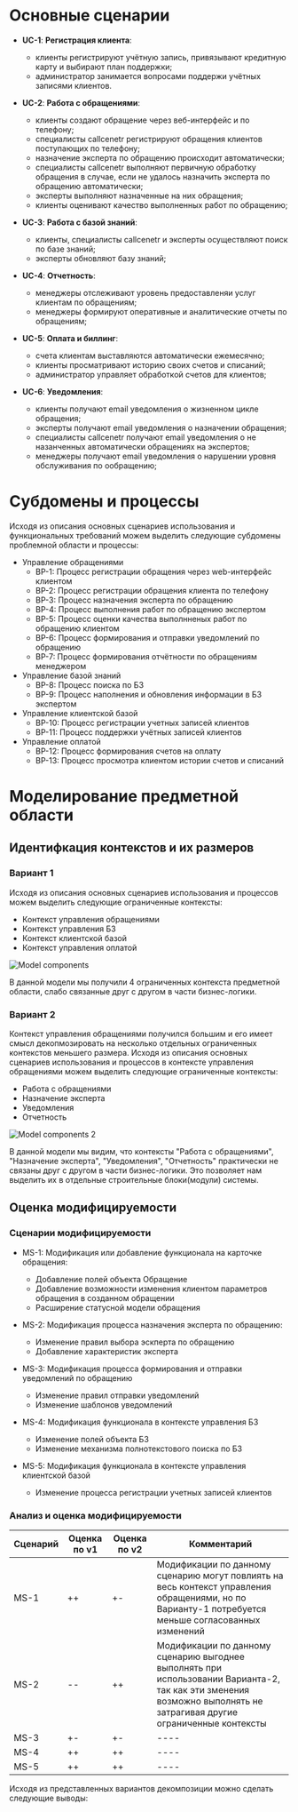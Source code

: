 # Основные сценарии

* **UC-1**: **Регистрация клиента**:
     - клиенты регистрируют учётную запись, привязывают кредитную карту и выбирают план поддержки;
     - администратор занимается вопросами поддержи учётных записями клиентов.

* **UC-2**: **Работа с обращениями**:
     - клиенты создают обращение через веб-интерфейс и по телефону;
     - специалисты callcenetr регистрируют обращения клиентов поступающих по телефону;
     - назначение эксперта по обращению происходит автоматически;
     - специалисты callcenetr выполняют первичную обработку обращения в случае, если не удалось назначить эксперта по обращению автоматически;
     - эксперты выполняют назначенные на них обращения;
     - клиенты оценивают качество выполненных работ по обращению;

* **UC-3**: **Работа с базой знаний**:
     - клиенты, специалисты callcenetr и эксперты осуществляют поиск по базе знаний;
     - эксперты обновляют базу знаний;

* **UC-4**: **Отчетность**:
     - менеджеры отслеживают уровень предоставленяи услуг клиентам по обращениям;
     - менеджеры формируют оперативные и аналитические отчеты по обращениям;

* **UC-5**: **Оплата и биллинг**:
     - счета клиентам выставляются автоматически ежемесячно;
     - клиенты просматривают историю своих счетов и списаний;
     - администратор управляет обработкой счетов для клиентов;

* **UC-6**: **Уведомления**:
     - клиенты получают email уведомления о жизненном цикле обращения;
     - эксперты получают email уведомления о назначении обращения;
     - специалисты callcenetr получают email уведомления о не назанченных автоматически обращениях на экспертов;
     - менеджеры получают email уведомления о нарушении уровня обслуживания по ообращению;

# Субдомены и процессы

Исходя из описания основных сценариев использования и функциональных требований  можем выделить следующие субдомены проблемной области и процессы:

* Управление обращениями
    - BP-1: Процесс регистрации обращения через web-интерфейс клиентом
    - BP-2: Процесс регистрации обращения клиента по телефону
    - BP-3: Процесс назначения эксперта по обращению
    - BP-4: Процесс выполнения работ по обращению экспертом
    - BP-5: Процесс оценки качества выполнненых работ по обращению клиентом
    - BP-6: Процесс формирования и отправки уведомлений по обращению
    - BP-7: Процесс формирования отчётности по обращениям менеджером
* Управление базой знаний
    - BP-8: Процесс поиска по БЗ
    - BP-9: Процесс наполнения и обновления информации в БЗ экспертом
* Управление клиентской базой
    - BP-10: Процесс регистрации учетных записей клиентов
    - BP-11: Процесс поддержки учётных записей клиентов
* Управление оплатой
    - BP-12: Процесс формирования счетов на оплату
    - BP-13: Процесс просмотра клиентом истории счетов и списаний

# Моделирование предметной области

## Идентифкация контекстов и их размеров

### Вариант 1

Исходя из описания основных сценариев использования и процессов можем выделить следующие ограниченные контексты:
- Контекст управления обращениями
- Контекст управления БЗ
- Контекст клиентской базой
- Контекст управления оплатой

![Model components](../diagrams/model-componets.drawio.png)

В данной модели мы получили 4 ограниченных контекста предметной области, слабо связанные друг с другом в части бизнес-логики.

### Вариант 2
Контекст управления обращениями получился большим и его имеет смысл декопмозировать на несколько отдельных ограниченных контекстов меньшего размера.
Исходя из описания основных сценариев использования и процессов в контексте управления обращениями можем выделить следующие ограниченные контексты:
- Работа с обращениями
- Назначение эксперта
- Уведомления
- Отчетность

![Model components 2](../diagrams/model-componets-2.drawio.png)

В данной модели мы видим, что контексты "Работа с обращениями", "Назначение эксперта", "Уведомления", "Отчетность" практически не связаны друг с другом в части бизнес-логики. Это позволяет нам выделить их в отдельные строительные блоки(модули) системы.

## Оценка модифицируемости

### Сценарии модифицируемости

* MS-1: Модификация или добавление функционала на карточке обращения:
     * Добавление полей объекта Обращение
     * Добавление возможности изменения клиентом параметров обращения в созданном обращении
     * Расширение статусной модели обращения

* MS-2: Модификация процесса назначения эксперта по обращению:
     * Изменение правил выбора эскперта по обращению
     * Добавление характеристик эксперта

* MS-3: Модификация процесса формирования и отправки уведомлений по обращению
     * Изменение правил отправки уведомлений
     * Изменение шаблонов уведомлений

* MS-4: Модификация функционала в контексте управления БЗ
     * Изменение полей объекта БЗ
     * Изменение механизма полнотекстового поиска по БЗ

* MS-5: Модификация функционала в контексте управления клиентской базой
     * Изменение процесса регистрации учетных записей клиентов

### Анализ и оценка модифицируемости

| Сценарий |Оценка по v1| Оценка по v2| Комментарий |
|----|----|----|----|
|MS-1|++|+-|Модификации по данному сценарию могут повлиять на весь контекст управления обращениями, но по Варианту-1 потребуется меньше согласованных изменений|
|MS-2|--|++|Модификации по данному сценарию выгоднее выполнять при использовании Варианта-2, так как эти зменения возможно выполнять не затрагивая другие ограниченные контексты|
|MS-3|+-|+-|----|
|MS-4|++|++|----|
|MS-5|++|++|----|


Исходя из представленных вариантов декомпозиции можно сделать следующие выводы:
